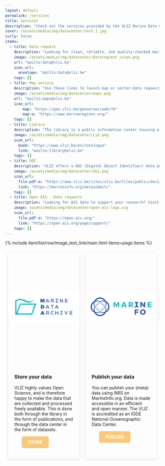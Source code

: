 ```yaml
---
layout: default
permalink: /services
title: Services
description: "Check out the services provided by the VLIZ Marine Data Centre. We offer a range of services to support the FAIR principles of data management. Learn more about our services and how they can help you in your research."
cover: /assets/media/img/datacenter/tech_1.jpg
curly: false
items:
  - title: Data-request
    description: "Looking for clean, reliable, and quality-checked marine data? Whether you're from the private sector, academia, or an NGO, our team is here to assist. Send us your data request today, and we’ll provide the high-quality information you need for your research or projects."
    image: /assets/media/img/datacenter/datarequest_corpo.png
    url: "mailto:data@vliz.be"
    icon_url:
      envelope: "mailto:data@vliz.be" 
    tags: []
  - title: Map service
    description: "Use these links to launch map or vector‑data requests from VLIZ’s Marine Regions – choose your area and export common layers like EEZ, territorial sea, or named features in GeoJSON, Shapefile or KML. For advanced custom maps, email the VLIZ team for professional assistance. "
    image: /assets/media/img/datacenter/maps.png
    url: "mailto:maps@vliz.be"
    icon_url:
        map: "https://geo.vliz.be/geoserver/web/?0"
        map-o: "https://www.marineregions.org/"
    tags: []
  - title: Library
    description: "The library is a public information center housing a wealth of information about the Flemish coast, the North Sea, and the world's oceans. The collection can be browsed online or on-site at the InnovOcean Campus. The library is open to the public."
    image: /assets/media/img/datacenter/Lib.png
    icon_url:
      book: "https://www.vliz.be/en/catalogue"
      link: "mailto:library@vliz.be"
    tags: []
  - title: DOI
    description: "VLIZ offers a DOI (Digital Object Identifier) data publication service to enable researchers to publish their data as citable and traceable datasets. Why is a DOI important? It provides a permanent link to your data, ensuring it remains accessible and citable in the future. This service is essential for researchers who want to enhance the visibility and impact of their datasets."
    image: /assets/media/img/datacenter/doi.png
    icon_url:
      file-pdf-o: "https://www.vliz.be/sites/vliz.be/files/public/docs/DOI_Guidelines.pdf"
      link: "https://marineinfo.org/metasubmit/"
    tags: []
  - title: Open AIS - Data requests
    description: "Looking for AIS data to support your research? Visit to request access to high-quality ship position datasets. Whether you need temporal coverage within a specific point range or information on ship crossings near areas of interest, the Open-AIS team can help you get the data you need."
    image: assets/media/img/datacenter/open-ais-logo.svg
    icon_url:
      file-pdf-o: "https://open-ais.org/"
      link: "https://open-ais.org/page/support/"
    tags: []
---
```

{% include item/list/row/image_text_link/main.html items=page.items %}

 <div class="container">
  <!-- Store Your Data Card -->
  <div class="card">
    <div class="card-inner" style="--clr:#fff;">
      <div class="box">
        <div class="imgBox">
          <img src="/assets/media/img/content/logo_mda2.png" alt="Store" width="400">
        </div>
      </div>
    </div>
<div class="content">
  <h3>Store your data</h3>
  <p>VLIZ highly values Open Science, and is therefore happy to make the data that are collected and processed freely available. This is done both through the library in the form of publications, and through the data center in the form of datasets.</p>
  <ul>
  <a href="https://marinedataarchive.org/" target="_blank" class="store-button">STORE</a>
</ul>
</div>
  </div>

  <!-- Publish Your Data Card -->
  <div class="card">
    <div class="card-inner" style="--clr:#fff;">
      <div class="box">
        <div class="imgBox">
          <img src="/assets/media/img/content/Marine Info_logo pos RGB.jpg" alt="Publsh" width="400">
        </div>
      </div>
    </div>
    <div class="content">
      <h3>Publish your data</h3>
      <p>You can publish your (meta) data using IMIS on MarineInfo.org. Data is made accessible in an efficient and open manner. The VLIZ is accredited as an IODE National Oceanographic Data Center.</p>
      <ul>
          <a href="https://marineinfo.org/metasubmit/" target="_blank" class="store-button">PUBLISH</a>
      </ul>
    </div>
  </div>

<style>
  .store-button {
    display: inline-block;
    padding: 0.75em 1.5em;
    background-color: #f7c97c;
    color: white;
    text-decoration: none;
    font-weight: bold;
    border-radius: 6px;
    transition: background-color 0.3s ease;
  }

  .store-button:hover {
    background-color:rgb(241, 187, 92);
  }
</style>



<style>
  .imgBox {
    width: 100%;
    height: 350px; /* or adjust as needed */
    overflow: hidden;
    display: flex;
    align-items: center;
    justify-content: center;
  }

  .imgBox img {
    width: 100%;
    height: 100%;
    object-fit: cover; /* cover = fill & crop; contain = fit without crop */
  }
  .card > .content {
    padding: 20px;
  }
</style>


<style>
.container {
  display: flex;
  flex-wrap: wrap;
  justify-content: space-between;
}

.card {
  flex: 1 1 calc(33% - 20px);
  margin: 10px;
  box-shadow: 0 2px 10px rgba(0, 0, 0, 0.1);
}

.imgBox img {
  width: 100%;
  height: auto;
}
</style>



